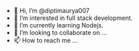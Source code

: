 - 👋 Hi, I’m @diptimaurya007
- 👀 I’m interested in full stack development.
- 🌱 I’m currently learning Nodejs.
- 💞️ I’m looking to collaborate on ...
- 📫 How to reach me ...

<!---
diptimaurya007/diptimaurya007 is a ✨ special ✨ repository because its `README.md` (this file) appears on your GitHub profile.
You can click the Preview link to take a look at your changes.
--->
